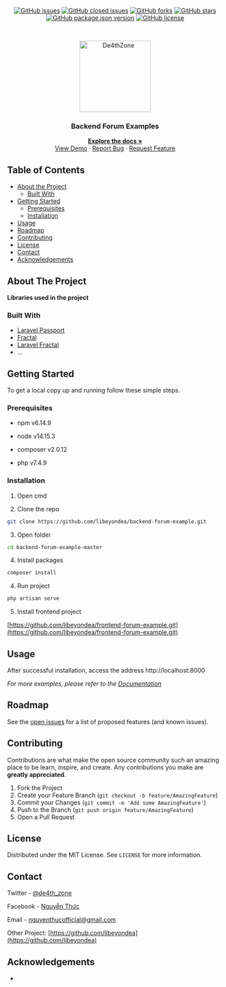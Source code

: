 <p align="center">
    <a href="https://github.com/libeyondea/backend-forum-example/issues"><img alt="GitHub issues"
            src="https://img.shields.io/github/issues/libeyondea/backend-forum-example"></a>
    <a href="https://github.com/libeyondea/backend-forum-example/issues"><img alt="GitHub closed issues"
            src="https://img.shields.io/github/issues-closed/libeyondea/backend-forum-example?color=red"></a>
    <a href="https://github.com/libeyondea/backend-forum-example/network"><img alt="GitHub forks"
            src="https://img.shields.io/github/forks/libeyondea/backend-forum-example"></a>
    <a href="https://github.com/libeyondea/backend-forum-example/stargazers"><img alt="GitHub stars"
            src="https://img.shields.io/github/stars/libeyondea/backend-forum-example"></a>
    <a href="https://github.com/libeyondea/backend-forum-example">
        <img alt="GitHub package.json version"
            src="https://img.shields.io/github/package-json/v/libeyondea/backend-forum-example"></a>
    <a href="https://github.com/libeyondea/backend-forum-example/blob/main/LICENSE"><img alt="GitHub license"
            src="https://img.shields.io/github/license/libeyondea/backend-forum-example"></a>
</p>
<br />
<p align="center">
    <a href="https://github.com/libeyondea/backend-forum-example">
        <img src="https://i.imgur.com/6jxXR32.jpg" alt="De4thZone" width="166" height="166" />
    </a>
    <h3 align="center">Backend Forum Examples</h3>
    <p align="center">
        <a href="https://github.com/libeyondea/backend-forum-example"><strong>Explore the docs »</strong></a>
        <br />
        <a href="https://backend-forum-example.herokuapp.com" target="_blank" rel="noopener noreferrer">View Demo</a>
        ·
        <a href="https://github.com/libeyondea/backend-forum-example/issues">Report Bug</a>
        ·
        <a href="https://github.com/libeyondea/backend-forum-example/issues">Request Feature</a>
    </p>
</p>

## Table of Contents

-   [About the Project](#about-the-project)
    -   [Built With](#built-with)
-   [Getting Started](#getting-started)
    -   [Prerequisites](#prerequisites)
    -   [Installation](#installation)
-   [Usage](#usage)
-   [Roadmap](#roadmap)
-   [Contributing](#contributing)
-   [License](#license)
-   [Contact](#contact)
-   [Acknowledgements](#acknowledgements)

## About The Project

**Libraries used in the project**

### Built With

-   [Laravel Passport](https://github.com/laravel/passport)
-   [Fractal](https://github.com/thephpleague/fractal)
-   [Laravel Fractal](https://github.com/spatie/laravel-fractal)
-   ...

## Getting Started

To get a local copy up and running follow these simple steps.

### Prerequisites

-   npm v6.14.9

-   node v14.15.3

-   composer v2.0.12

-   php v7.4.9

### Installation

1. Open cmd

2. Clone the repo

```sh
git clone https://github.com/libeyondea/backend-forum-example.git
```

3. Open folder

```sh
cd backend-forum-example-master
```

4. Install packages

```sh
composer install
```

4. Run project

```sh
php artisan serve
```

5. Install frontend project

[https://github.com/libeyondea/frontend-forum-example.git](https://github.com/libeyondea/frontend-forum-example.git)

## Usage

After successful installation, access the address http://localhost:8000

_For more examples, please refer to the [Documentation](https://github.com/libeyondea/backend-forum-example)_

## Roadmap

See the [open issues](https://github.com/libeyondea/backend-forum-example/issues) for a list of proposed features (and known issues).

## Contributing

Contributions are what make the open source community such an amazing place to be learn, inspire, and create. Any contributions you make are **greatly appreciated**.

1. Fork the Project
2. Create your Feature Branch (`git checkout -b feature/AmazingFeature`)
3. Commit your Changes (`git commit -m 'Add some AmazingFeature'`)
4. Push to the Branch (`git push origin feature/AmazingFeature`)
5. Open a Pull Request

## License

Distributed under the MIT License. See `LICENSE` for more information.

## Contact

Twitter - [@de4th_zone](https://twitter.com/de4th_zone)

Facebook - [Nguyễn Thức](https://www.facebook.com/d4z.d4z.d4z.d4z)

Email - nguyenthucofficial@gmail.com

Other Project: [https://github.com/libeyondea](https://github.com/libeyondea)

## Acknowledgements

-   []()
